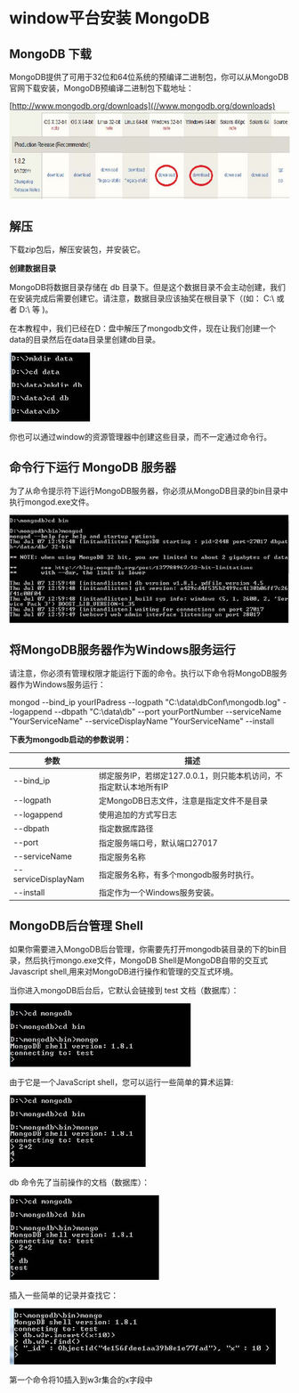 
# window平台安装 MongoDB

## MongoDB 下载

MongoDB提供了可用于32位和64位系统的预编译二进制包，你可以从MongoDB官网下载安装，MongoDB预编译二进制包下载地址：

[http://www.mongodb.org/downloads](//www.mongodb.org/downloads) ![mongodb-download-windows](../img/2-1.jpg)  

## 解压

下载zip包后，解压安装包，并安装它。

**创建数据目录**

MongoDB将数据目录存储在 db 目录下。但是这个数据目录不会主动创建，我们在安装完成后需要创建它。请注意，数据目录应该抽奖在根目录下（(如： C:\ 或者 D:\ 等 )。

在本教程中，我们已经在D：盘中解压了mongodb文件，现在让我们创建一个data的目录然后在data目录里创建db目录。

![mongodb-installation-windows](../img/2-2.jpg)

你也可以通过window的资源管理器中创建这些目录，而不一定通过命令行。

## 命令行下运行 MongoDB 服务器

为了从命令提示符下运行MongoDB服务器，你必须从MongoDB目录的bin目录中执行mongod.exe文件。

![mongodb-run-windows-command](../img/2-3.jpg)  

## 将MongoDB服务器作为Windows服务运行

请注意，你必须有管理权限才能运行下面的命令。执行以下命令将MongoDB服务器作为Windows服务运行：

mongod --bind_ip yourIPadress --logpath "C:\data\dbConf\mongodb.log" --logappend --dbpath "C:\data\db" --port yourPortNumber --serviceName "YourServiceName" --serviceDisplayName "YourServiceName" --install

**下表为mongodb启动的参数说明：**

| 参数 | 描述 |
| --- | --- |
| --bind_ip | 绑定服务IP，若绑定127.0.0.1，则只能本机访问，不指定默认本地所有IP |
| --logpath | 定MongoDB日志文件，注意是指定文件不是目录 |
| --logappend | 使用追加的方式写日志 |
| --dbpath | 指定数据库路径 |
| --port | 指定服务端口号，默认端口27017 |
| --serviceName | 指定服务名称 |
| --serviceDisplayNam | 指定服务名称，有多个mongodb服务时执行。 |
| --install | 指定作为一个Windows服务安装。 |

## MongoDB后台管理 Shell

如果你需要进入MongoDB后台管理，你需要先打开mongodb装目录的下的bin目录，然后执行mongo.exe文件，MongoDB Shell是MongoDB自带的交互式Javascript shell,用来对MongoDB进行操作和管理的交互式环境。

当你进入mongoDB后台后，它默认会链接到 test 文档（数据库）：

![run-mongo-shell](../img/2-4.jpg)

由于它是一个JavaScript shell，您可以运行一些简单的算术运算:

![run-mongo-shell2](../img/2-5.jpg)

db 命令先了当前操作的文档（数据库）：

![run-mongo-shell-db-command](../img/2-6.jpg)

插入一些简单的记录并查找它：

![mongo-first-find](../img/2-7.jpg)

第一个命令将10插入到w3r集合的x字段中


